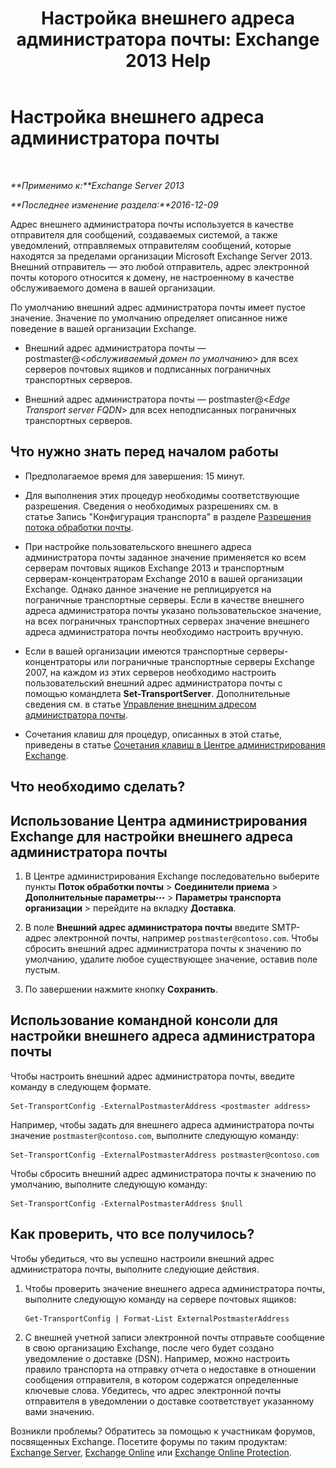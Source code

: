 ﻿---
title: 'Настройка внешнего адреса администратора почты: Exchange 2013 Help'
TOCTitle: Настройка внешнего адреса администратора почты
ms:assetid: 6b0c8675-3238-462d-8973-b52305fb90d2
ms:mtpsurl: https://technet.microsoft.com/ru-ru/library/Bb430765(v=EXCHG.150)
ms:contentKeyID: 52061233
ms.date: 04/30/2018
mtps_version: v=EXCHG.150
ms.translationtype: HT
---

# Настройка внешнего адреса администратора почты

 

_**Применимо к:**Exchange Server 2013_

_**Последнее изменение раздела:**2016-12-09_

Адрес внешнего администратора почты используется в качестве отправителя для сообщений, создаваемых системой, а также уведомлений, отправляемых отправителям сообщений, которые находятся за пределами организации Microsoft Exchange Server 2013. Внешний отправитель — это любой отправитель, адрес электронной почты которого относится к домену, не настроенному в качестве обслуживаемого домена в вашей организации.

По умолчанию внешний адрес администратора почты имеет пустое значение. Значение по умолчанию определяет описанное ниже поведение в вашей организации Exchange.

  - Внешний адрес администратора почты — postmaster@\<*обслуживаемый домен по умолчанию*\> для всех серверов почтовых ящиков и подписанных пограничных транспортных серверов.

  - Внешний адрес администратора почты — postmaster@\<*Edge Transport server FQDN*\> для всех неподписанных пограничных транспортных серверов.

## Что нужно знать перед началом работы

  - Предполагаемое время для завершения: 15 минут.

  - Для выполнения этих процедур необходимы соответствующие разрешения. Сведения о необходимых разрешениях см. в статье Запись "Конфигурация транспорта" в разделе [Разрешения потока обработки почты](mail-flow-permissions-exchange-2013-help.md).

  - При настройке пользовательского внешнего адреса администратора почты заданное значение применяется ко всем серверам почтовых ящиков Exchange 2013 и транспортным серверам-концентраторам Exchange 2010 в вашей организации Exchange. Однако данное значение не реплицируется на пограничные транспортные серверы. Если в качестве внешнего адреса администратора почты указано пользовательское значение, на всех пограничных транспортных серверах значение внешнего адреса администратора почты необходимо настроить вручную.

  - Если в вашей организации имеются транспортные серверы-концентраторы или пограничные транспортные серверы Exchange 2007, на каждом из этих серверов необходимо настроить пользовательский внешний адрес администратора почты с помощью командлета **Set-TransportServer**. Дополнительные сведения см. в статье [Управление внешним адресом администратора почты](https://go.microsoft.com/fwlink/?linkid=279922).

  - Сочетания клавиш для процедур, описанных в этой статье, приведены в статье [Сочетания клавиш в Центре администрирования Exchange](keyboard-shortcuts-in-the-exchange-admin-center-exchange-online-protection-help.md).

## Что необходимо сделать?

## Использование Центра администрирования Exchange для настройки внешнего адреса администратора почты

1.  В Центре администрирования Exchange последовательно выберите пункты **Поток обработки почты** \> **Соединители приема** \> **Дополнительные параметры**![Значок дополнительных параметров](images/JJ150550.5381819e-3b21-4873-8714-e9b956290b28(EXCHG.150).gif "Значок дополнительных параметров") \> **Параметры транспорта организации** \> перейдите на вкладку **Доставка**.

2.  В поле **Внешний адрес администратора почты** введите SMTP-адрес электронной почты, например `postmaster@contoso.com`. Чтобы сбросить внешний адрес администратора почты к значению по умолчанию, удалите любое существующее значение, оставив поле пустым.

3.  По завершении нажмите кнопку **Сохранить**.

## Использование командной консоли для настройки внешнего адреса администратора почты

Чтобы настроить внешний адрес администратора почты, введите команду в следующем формате.

    Set-TransportConfig -ExternalPostmasterAddress <postmaster address>

Например, чтобы задать для внешнего адреса администратора почты значение `postmaster@contoso.com`, выполните следующую команду:

    Set-TransportConfig -ExternalPostmasterAddress postmaster@contoso.com

Чтобы сбросить внешний адрес администратора почты к значению по умолчанию, выполните следующую команду:

    Set-TransportConfig -ExternalPostmasterAddress $null

## Как проверить, что все получилось?

Чтобы убедиться, что вы успешно настроили внешний адрес администратора почты, выполните следующие действия.

1.  Чтобы проверить значение внешнего адреса администратора почты, выполните следующую команду на сервере почтовых ящиков:
    
        Get-TransportConfig | Format-List ExternalPostmasterAddress

2.  С внешней учетной записи электронной почты отправьте сообщение в свою организацию Exchange, после чего будет создано уведомление о доставке (DSN). Например, можно настроить правило транспорта на отправку отчета о недоставке в отношении сообщения отправителя, в котором содержатся определенные ключевые слова. Убедитесь, что адрес электронной почты отправителя в уведомлении о доставке соответствует указанному вами значению.

Возникли проблемы? Обратитесь за помощью к участникам форумов, посвященных Exchange. Посетите форумы по таким продуктам: [Exchange Server](https://go.microsoft.com/fwlink/p/?linkid=60612), [Exchange Online](https://go.microsoft.com/fwlink/p/?linkid=267542) или [Exchange Online Protection](https://go.microsoft.com/fwlink/p/?linkid=285351).

